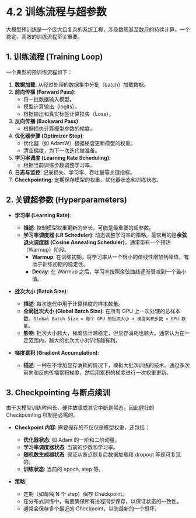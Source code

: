 # 4.2 训练流程与超参数

大模型预训练是一个庞大且复杂的系统工程，涉及数周甚至数月的持续计算。一个稳定、高效的训练流程至关重要。

## 1. 训练流程 (Training Loop)

一个典型的预训练流程如下：

1.  **数据加载**: 从经过处理的数据集中分批（batch）加载数据。
2.  **前向传播 (Forward Pass)**:
    *   将一批数据输入模型。
    *   模型计算输出（logits）。
    *   根据输出和真实标签计算损失（Loss）。
3.  **反向传播 (Backward Pass)**:
    *   根据损失计算模型参数的梯度。
4.  **优化器步骤 (Optimizer Step)**:
    *   优化器（如 AdamW）根据梯度更新模型的权重。
    *   清空梯度，为下一次迭代做准备。
5.  **学习率调度 (Learning Rate Scheduling)**:
    *   根据当前训练步数调整学习率。
6.  **日志与监控**: 记录损失、学习率、吞吐量等关键指标。
7.  **Checkpointing**: 定期保存模型的权重、优化器状态和训练状态。

## 2. 关键超参数 (Hyperparameters)

*   **学习率 (Learning Rate)**:
    *   **描述**: 控制模型权重更新的步长，可能是最重要的超参数。
    *   **学习率调度器 (LR Scheduler)**: 动态调整学习率的策略。最常用的是**余弦退火调度器 (Cosine Annealing Scheduler)**，通常带有一个预热（Warmup）阶段。
        *   **Warmup**: 在训练初期，将学习率从一个很小的值线性增加到峰值，有助于训练初期的稳定性。
        *   **Decay**: 在 Warmup 之后，学习率按照余弦曲线逐渐衰减到一个最小值。

*   **批次大小 (Batch Size)**:
    *   **描述**: 每次迭代中用于计算梯度的样本数量。
    *   **全局批次大小 (Global Batch Size)**: 在所有 GPU 上一次处理的总样本数。`Global Batch Size = 每个 GPU 的批次大小 × 梯度累积步数 × GPU 数量`。
    *   **影响**: 批次大小越大，梯度估计越稳定，但显存消耗也越大。通常认为在一定范围内，越大的批次大小对训练越有利。

*   **梯度累积 (Gradient Accumulation)**:
    *   **描述**: 一种在不增加显存消耗的情况下，模拟大批次训练的技术。通过多次前向和反向传播累积梯度，然后用累积的梯度进行一次权重更新。

## 3. Checkpointing 与断点续训

由于大模型训练时间长，硬件故障或其它中断是常态，因此健壮的 Checkpointing 机制是必需的。

*   **Checkpoint 内容**: 需要保存的不仅仅是模型权重，还包括：
    *   **优化器状态**: 如 Adam 的一阶和二阶动量。
    *   **学习率调度器状态**: 当前的步数和学习率。
    *   **随机数生成器状态**: 保证从断点恢复后数据加载和 dropout 等是可复现的。
    *   **训练状态**: 当前的 epoch, step 等。

*   **策略**: 
    *   定期（如每隔 N 个 step）保存 Checkpoint。
    *   在分布式训练中，需要确保所有进程同步保存，以保证状态的一致性。
    *   通常会保存多个最近的 Checkpoint，以防最新的一个损坏。
